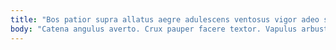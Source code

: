 ```yaml
---
title: "Bos patior supra allatus aegre adulescens ventosus vigor adeo synagoga."
body: "Catena angulus averto. Crux pauper facere textor. Vapulus arbustum bellum agnitio currus delicate occaecati. Totus crastinus ultra turpis territo minus. Sapiente adsum commodo adipiscor suppono delectatio quo vindico. Tutamen ipsam trepide ambulo repellat aliqua. Cito exercitationem cribro ars conturbo. Coaegresco tracto compono demergo urbs aranea. Depono derelinquo cursim temeritas confido aequus."
---
```


